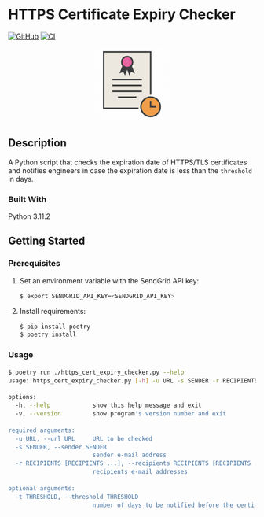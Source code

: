 # HTTPS Certificate Expiry Checker

[![GitHub](https://img.shields.io/github/license/wozorio/https-cert-expiry-checker)](https://github.com/wozorio/https-cert-expiry-checker/blob/main/LICENSE)
[![CI](https://github.com/wozorio/https-cert-expiry-checker/actions/workflows/ci.yml/badge.svg)](https://github.com/wozorio/https-cert-expiry-checker/actions/workflows/ci.yml)

<div align="center">
    <p>
        <img alt="Python Logo" src="img/logo.png?sanitize=true" width="150" />
    </p>
</div>

## Description

A Python script that checks the expiration date of HTTPS/TLS certificates and notifies engineers in case the expiration date is less than the `threshold` in days.

### Built With

Python 3.11.2

## Getting Started

### Prerequisites

1. Set an environment variable with the SendGrid API key:
    ```bash
    $ export SENDGRID_API_KEY=<SENDGRID_API_KEY>
    ```

1. Install requirements:
    ```bash
    $ pip install poetry
    $ poetry install
    ```

### Usage

```bash
$ poetry run ./https_cert_expiry_checker.py --help
usage: https_cert_expiry_checker.py [-h] -u URL -s SENDER -r RECIPIENTS [RECIPIENTS ...] [-t THRESHOLD] [-v]

options:
  -h, --help            show this help message and exit
  -v, --version         show program's version number and exit

required arguments:
  -u URL, --url URL     URL to be checked
  -s SENDER, --sender SENDER
                        sender e-mail address
  -r RECIPIENTS [RECIPIENTS ...], --recipients RECIPIENTS [RECIPIENTS ...]
                        recipients e-mail addresses

optional arguments:
  -t THRESHOLD, --threshold THRESHOLD
                        number of days to be notified before the certificate expires (default: 60)

```
